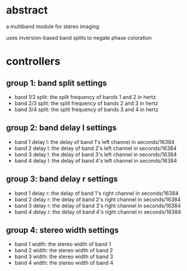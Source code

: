 # abstract

a multiband module for stereo imaging

uses inversion-based band splits to negate phase coloration

# controllers

## group 1: band split settings

- band 1/2 split: the split frequency of bands 1 and 2 in hertz
- band 2/3 split: the split frequency of bands 2 and 3 in hertz
- band 3/4 split: the split frequency of bands 3 and 4 in hertz

## group 2: band delay l settings

- band 1 delay l: the delay of band 1's left channel in seconds/16384
- band 2 delay l: the delay of band 2's left channel in seconds/16384
- band 3 delay l: the delay of band 3's left channel in seconds/16384
- band 4 delay l: the delay of band 4's left channel in seconds/16384

## group 3: band delay r settings

- band 1 delay r: the delay of band 1's right channel in seconds/16384
- band 2 delay r: the delay of band 2's right channel in seconds/16384
- band 3 delay r: the delay of band 3's right channel in seconds/16384
- band 4 delay r: the delay of band 4's right channel in seconds/16384

## group 4: stereo width settings

- band 1 width: the stereo width of band 1
- band 2 width: the stereo width of band 2
- band 3 width: the stereo width of band 3
- band 4 width: the stereo width of band 4
